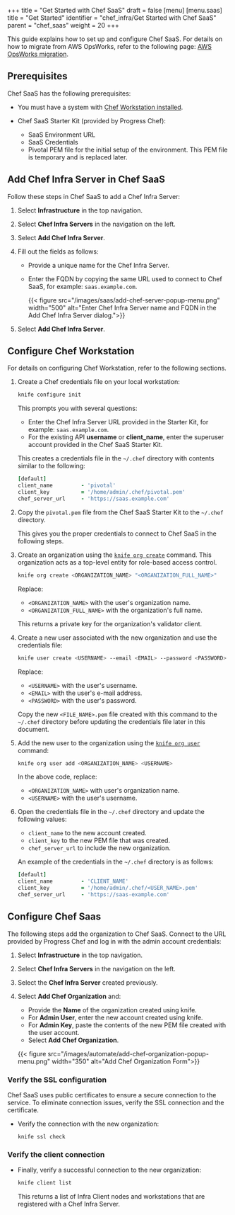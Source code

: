 +++
title = "Get Started with Chef SaaS"
draft = false
[menu]
  [menu.saas]
    title = "Get Started"
    identifier = "chef_infra/Get Started with Chef SaaS"
    parent = "chef_saas"
    weight = 20
+++

This guide explains how to set up and configure Chef SaaS. For details on how to migrate from AWS OpsWorks, refer to the following page: [AWS OpsWorks migration](/saas/opsworks_migration/).

## Prerequisites

Chef SaaS has the following prerequisites:

- You must have a system with [Chef Workstation installed](/workstation/install_workstation/).

- Chef SaaS Starter Kit (provided by Progress Chef):
  - SaaS Environment URL
  - SaaS Credentials
  - Pivotal PEM file for the initial setup of the environment. This PEM file is temporary and is replaced later.

## Add Chef Infra Server in Chef SaaS

Follow these steps in Chef SaaS to add a Chef Infra Server:

1. Select **Infrastructure** in the top navigation.
1. Select **Chef Infra Servers** in the navigation on the left.
1. Select **Add Chef Infra Server**.
1. Fill out the fields as follows:
    - Provide a unique name for the Chef Infra Server.
    - Enter the FQDN by copying the same URL used to connect to Chef SaaS, for example: `saas.example.com`.

      {{< figure src="/images/saas/add-chef-server-popup-menu.png" width="500" alt="Enter Chef Infra Server name and FQDN in the Add Chef Infra Server dialog.">}}

1. Select **Add Chef Infra Server**.

## Configure Chef Workstation

For details on configuring Chef Workstation, refer to the following sections.

1. Create a Chef credentials file on your local workstation:

    ```sh
    knife configure init
    ```

    This prompts you with several questions:

    - Enter the Chef Infra Server URL provided in the Starter Kit, for example: `saas.example.com`.
    - For the existing API **username** or **client_name**, enter the superuser account provided in the Chef SaaS Starter Kit.

    This creates a credentials file in the `~/.chef` directory with contents similar to the following:

    ```ruby
    [default]
    client_name         - 'pivotal'
    client_key          = '/home/admin/.chef/pivotal.pem'
    chef_server_url     - 'https://saas.example.com'
    ```

1. Copy the `pivotal.pem` file from the Chef SaaS Starter Kit to the `~/.chef` directory.

   This gives you the proper credentials to connect to Chef SaaS in the following steps.

1. Create an organization using the [`knife org create`](/workstation/knife_org/) command. This organization acts as a top-level entity for role-based access control.

    ```sh
    knife org create <ORGANIZATION_NAME> "<ORGANIZATION_FULL_NAME>"
    ```

    Replace:

    - `<ORGANIZATION_NAME>` with the user's organization name.
    - `<ORGANIZATION_FULL_NAME>` with the organization's full name.

    This returns a private key for the organization's validator client.

1. Create a new user associated with the new organization and use the credentials file:

    ```sh
    knife user create <USERNAME> --email <EMAIL> --password <PASSWORD>
    ```

    Replace:

    - `<USERNAME>` with the user's username.
    - `<EMAIL>` with the user's e-mail address.
    - `<PASSWORD>` with the user's password.

    Copy the new `<FILE_NAME>.pem` file created with this command to the `~/.chef` directory before updating the credentials file later in this document.

1. Add the new user to the organization using the [`knife org user`](/workstation/knife_org/) command:

    ```sh
    knife org user add <ORGANIZATION_NAME> <USERNAME>
    ```

    In the above code, replace:

    - `<ORGANIZATION_NAME>` with user's organization name.
    - `<USERNAME>` with the user's username.

1. Open the credentials file in the `~/.chef` directory and update the following values:

    - `client_name` to the new account created.
    - `client_key` to the new PEM file that was created.
    - `chef_server_url` to include the new organization.

    An example of the credentials in the `~/.chef` directory is as follows:

    ```ruby
    [default]
    client_name         - 'CLIENT_NAME'
    client_key          = '/home/admin/.chef/<USER_NAME>.pem'
    chef_server_url     - 'https://saas-example.com'
    ```

## Configure Chef Saas

The following steps add the organization to Chef SaaS. Connect to the URL provided by Progress Chef and log in with the admin account credentials:

1. Select **Infrastructure** in the top navigation.
1. Select **Chef Infra Servers** in the navigation on the left.
1. Select the **Chef Infra Server** created previously.
1. Select **Add Chef Organization** and:
    - Provide the **Name** of the organization created using knife.
    - For **Admin User**, enter the new account created using knife.
    - For **Admin Key**, paste the contents of the new PEM file created with the user account.
    - Select **Add Chef Organization**.

    {{< figure src="/images/automate/add-chef-organization-popup-menu.png" width="350" alt="Add Chef Organization Form">}}

### Verify the SSL configuration

Chef SaaS uses public certificates to ensure a secure connection to the service. To eliminate connection issues, verify the SSL connection and the certificate.

- Verify the connection with the new organization:

    ```cd
    knife ssl check
    ```

### Verify the client connection

- Finally, verify a successful connection to the new organization:

  ```sh
  knife client list
  ```

  This returns a list of Infra Client nodes and workstations that are registered with a Chef Infra Server.
